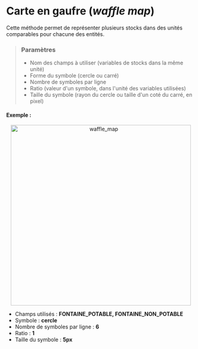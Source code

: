 # Carte en gaufre (*waffle map*)

Cette méthode permet de représenter plusieurs stocks dans des unités comparables pour chacune des entités.

> ### Paramètres
> * Nom des champs à utiliser (variables de stocks dans la même unité)
> * Forme du symbole (cercle ou carré)
> * Nombre de symboles par ligne
> * Ratio (valeur d'un symbole, dans l'unité des variables utilisées)
> * Taille du symbole (rayon du cercle ou taille d'un coté du carré, en pixel)

#### Exemple :

<p style="text-align: center;">
<img src="img/waffle_fontaines.png" alt="waffle_map" style="width: 480px;"/>
</p>

- Champs utilisés : **FONTAINE_POTABLE, FONTAINE_NON_POTABLE**
- Symbole : **cercle**
- Nombre de symboles par ligne : **6**
- Ratio : **1**
- Taille du symbole : **5px**
